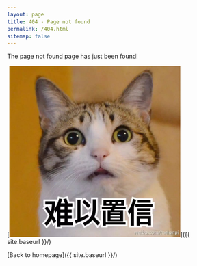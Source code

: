 ```yaml
---
layout: page
title: 404 - Page not found
permalink: /404.html
sitemap: false
---
```


The page not found page has just been found!

[<img src="/images/404.jpg" alt="A cat with an unbelieving look" style="width: 400px;"/>]({{ site.baseurl }}/)

[Back to homepage]({{ site.baseurl }}/)
